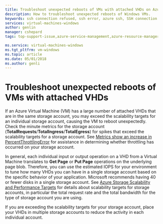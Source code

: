 ```yaml
---
title: Troubleshoot unexpected reboots of VMs with attached VHDs on Azure Windows VMs | Microsoft Docs
description: How to troubleshoot unexpected reboots of Windows VMs.
keywords: ssh connection refused, ssh error, azure ssh, SSH connection failed
services: virtual-machines-windows
author: genlin
manager: cshepard
tags: top-support-issue,azure-service-management,azure-resource-manager

ms.service: virtual-machines-windows
ms.tgt_pltfrm: vm-windows
ms.topic: article
ms.date: 05/01/2018
ms.author: genli
---
```


# Troubleshoot unexpected reboots of VMs with attached VHDs

If an Azure Virtual Machine (VM) has a large number of attached VHDs that are in the same storage account, you may exceed the scalability targets for an individual storage account, causing the VM to reboot unexpectedly. Check the minute metrics for the storage account (**TotalRequests**/**TotalIngress**/**TotalEgress**) for spikes that exceed the scalability targets for a storage account. See [Metrics show an increase in PercentThrottlingError](../../storage/common/storage-monitoring-diagnosing-troubleshooting.md#metrics-show-an-increase-in-PercentThrottlingError) for assistance in determining whether throttling has occurred on your storage account.

In general, each individual input or output operation on a VHD from a Virtual Machine translates to **Get Page** or **Put Page** operations on the underlying page blob. Therefore, you can use the estimated IOPS for your environment to tune how many VHDs you can have in a single storage account based on the specific behavior of your application. Microsoft recommends having 40 or fewer disks in a single storage account. See [Azure Storage Scalability and Performance Targets](../../storage/common/storage-scalability-targets.md) for details about scalability targets for storage accounts, in particular the total request rate and the total bandwidth for the type of storage account you are using.

If you are exceeding the scalability targets for your storage account, place your VHDs in multiple storage accounts to reduce the activity in each individual account.
